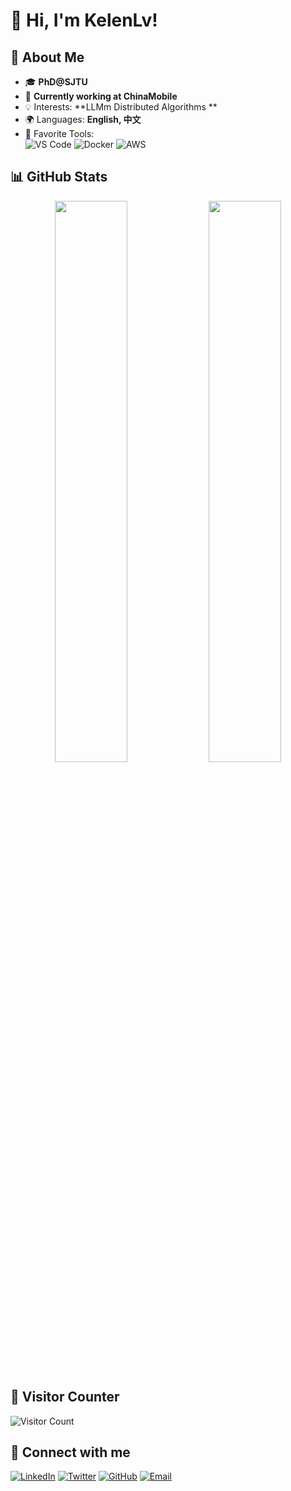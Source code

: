 # 👋 Hi, I'm KelenLv!

## 🚀 About Me
- 🎓 **PhD@SJTU**  
- 💼 **Currently working at ChinaMobile**  
- 💡 Interests: **LLMm Distributed Algorithms **  
- 🌍 Languages: **English, 中文**  
- 🎯 Favorite Tools:  
  ![VS Code](https://img.shields.io/badge/-VSCode-007ACC?logo=visual-studio-code&logoColor=white&style=flat)
  ![Docker](https://img.shields.io/badge/-Docker-2496ED?logo=docker&logoColor=white&style=flat)
  ![AWS](https://img.shields.io/badge/-AWS-FF9900?logo=amazon-aws&logoColor=white&style=flat)

## 📊 GitHub Stats
<p align="center">
  <img width="48%" src="https://github-readme-stats.vercel.app/api?username=your-username&show_icons=true&theme=tokyonight" />
  <img width="48%" src="https://github-readme-streak-stats.herokuapp.com/?user=your-username&theme=tokyonight" />
</p>
  
## 🎯 Visitor Counter
![Visitor Count](https://komarev.com/ghpvc/?username=your-username&color=blue)

## 💬 Connect with me  
[![LinkedIn](https://img.shields.io/badge/-LinkedIn-0077B5?logo=linkedin&logoColor=white&style=flat)](https://linkedin.com/in/yourprofile)
[![Twitter](https://img.shields.io/badge/-Twitter-1DA1F2?logo=twitter&logoColor=white&style=flat)](https://twitter.com/yourhandle)
[![GitHub](https://img.shields.io/badge/-GitHub-181717?logo=github&logoColor=white&style=flat)](https://github.com/your-username)
[![Email](https://img.shields.io/badge/-Email-D14836?logo=gmail&logoColor=white&style=flat)](mailto:your.email@example.com)
